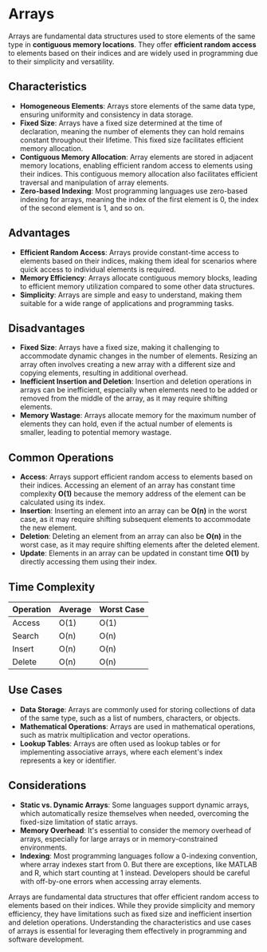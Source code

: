 # Arrays

Arrays are fundamental data structures used to store elements of the same type in **contiguous memory locations**. They offer **efficient random access** to elements based on their indices and are widely used in programming due to their simplicity and versatility.

## Characteristics

- **Homogeneous Elements**: Arrays store elements of the same data type, ensuring uniformity and consistency in data storage.
- **Fixed Size**: Arrays have a fixed size determined at the time of declaration, meaning the number of elements they can hold remains constant throughout their lifetime. This fixed size facilitates efficient memory allocation.
- **Contiguous Memory Allocation**: Array elements are stored in adjacent memory locations, enabling efficient random access to elements using their indices. This contiguous memory allocation also facilitates efficient traversal and manipulation of array elements.
- **Zero-based Indexing**: Most programming languages use zero-based indexing for arrays, meaning the index of the first element is 0, the index of the second element is 1, and so on.

## Advantages

- **Efficient Random Access**: Arrays provide constant-time access to elements based on their indices, making them ideal for scenarios where quick access to individual elements is required.
- **Memory Efficiency**: Arrays allocate contiguous memory blocks, leading to efficient memory utilization compared to some other data structures.
- **Simplicity**: Arrays are simple and easy to understand, making them suitable for a wide range of applications and programming tasks.

## Disadvantages

- **Fixed Size**: Arrays have a fixed size, making it challenging to accommodate dynamic changes in the number of elements. Resizing an array often involves creating a new array with a different size and copying elements, resulting in additional overhead.
- **Inefficient Insertion and Deletion**: Insertion and deletion operations in arrays can be inefficient, especially when elements need to be added or removed from the middle of the array, as it may require shifting elements.
- **Memory Wastage**: Arrays allocate memory for the maximum number of elements they can hold, even if the actual number of elements is smaller, leading to potential memory wastage.

## Common Operations

- **Access**: Arrays support efficient random access to elements based on their indices. Accessing an element of an array has constant time complexity **O(1)** because the memory address of the element can be calculated using its index.
- **Insertion**: Inserting an element into an array can be **O(n)** in the worst case, as it may require shifting subsequent elements to accommodate the new element.
- **Deletion**: Deleting an element from an array can also be **O(n)** in the worst case, as it may require shifting elements after the deleted element.
- **Update**: Elements in an array can be updated in constant time **O(1)** by directly accessing them using their index.

## Time Complexity

| Operation | Average | Worst Case |
| --------- | ------- | ---------- |
| Access    | O(1)    | O(1)       |
| Search    | O(n)    | O(n)       |
| Insert    | O(n)    | O(n)       |
| Delete    | O(n)    | O(n)       |

## Use Cases

- **Data Storage**: Arrays are commonly used for storing collections of data of the same type, such as a list of numbers, characters, or objects.
- **Mathematical Operations**: Arrays are used in mathematical operations, such as matrix multiplication and vector operations.
- **Lookup Tables**: Arrays are often used as lookup tables or for implementing associative arrays, where each element's index represents a key or identifier.

## Considerations

- **Static vs. Dynamic Arrays**: Some languages support dynamic arrays, which automatically resize themselves when needed, overcoming the fixed-size limitation of static arrays.
- **Memory Overhead**: It's essential to consider the memory overhead of arrays, especially for large arrays or in memory-constrained environments.
- **Indexing**: Most programming languages follow a 0-indexing convention, where array indexes start from 0. But there are exceptions, like MATLAB and R, which start counting at 1 instead. Developers should be careful with off-by-one errors when accessing array elements.

Arrays are fundamental data structures that offer efficient random access to elements based on their indices. While they provide simplicity and memory efficiency, they have limitations such as fixed size and inefficient insertion and deletion operations. Understanding the characteristics and use cases of arrays is essential for leveraging them effectively in programming and software development.
